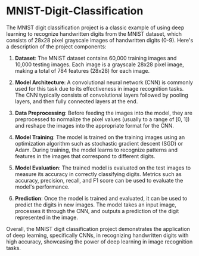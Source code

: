 # MNIST-Digit-Classification
The MNIST digit classification project is a classic example of using deep learning to recognize handwritten digits from the MNIST dataset, which consists of 28x28 pixel grayscale images of handwritten digits (0-9). Here's a description of the project components:

1. **Dataset**: The MNIST dataset contains 60,000 training images and 10,000 testing images. Each image is a grayscale 28x28 pixel image, making a total of 784 features (28x28) for each image.

2. **Model Architecture**: A convolutional neural network (CNN) is commonly used for this task due to its effectiveness in image recognition tasks. The CNN typically consists of convolutional layers followed by pooling layers, and then fully connected layers at the end.

3. **Data Preprocessing**: Before feeding the images into the model, they are preprocessed to normalize the pixel values (usually to a range of [0, 1]) and reshape the images into the appropriate format for the CNN.

4. **Model Training**: The model is trained on the training images using an optimization algorithm such as stochastic gradient descent (SGD) or Adam. During training, the model learns to recognize patterns and features in the images that correspond to different digits.

5. **Model Evaluation**: The trained model is evaluated on the test images to measure its accuracy in correctly classifying digits. Metrics such as accuracy, precision, recall, and F1 score can be used to evaluate the model's performance.

6. **Prediction**: Once the model is trained and evaluated, it can be used to predict the digits in new images. The model takes an input image, processes it through the CNN, and outputs a prediction of the digit represented in the image.

Overall, the MNIST digit classification project demonstrates the application of deep learning, specifically CNNs, in recognizing handwritten digits with high accuracy, showcasing the power of deep learning in image recognition tasks.
